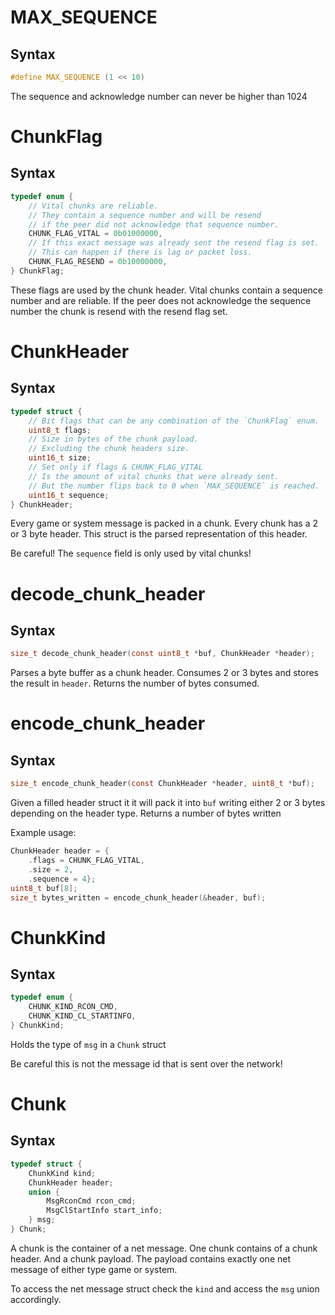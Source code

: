 # MAX_SEQUENCE

## Syntax

```C
#define MAX_SEQUENCE (1 << 10)
```

The sequence and acknowledge number can never
be higher than 1024

# ChunkFlag

## Syntax

```C
typedef enum {
	// Vital chunks are reliable.
	// They contain a sequence number and will be resend
	// if the peer did not acknowledge that sequence number.
	CHUNK_FLAG_VITAL = 0b01000000,
	// If this exact message was already sent the resend flag is set.
	// This can happen if there is lag or packet loss.
	CHUNK_FLAG_RESEND = 0b10000000,
} ChunkFlag;
```

These flags are used by the chunk header.
Vital chunks contain a sequence number
and are reliable.
If the peer does not acknowledge the sequence number
the chunk is resend with the resend flag set.

# ChunkHeader

## Syntax

```C
typedef struct {
	// Bit flags that can be any combination of the `ChunkFlag` enum.
	uint8_t flags;
	// Size in bytes of the chunk payload.
	// Excluding the chunk headers size.
	uint16_t size;
	// Set only if flags & CHUNK_FLAG_VITAL
	// Is the amount of vital chunks that were already sent.
	// But the number flips back to 0 when `MAX_SEQUENCE` is reached.
	uint16_t sequence;
} ChunkHeader;
```

Every game or system message is packed in a chunk.
Every chunk has a 2 or 3 byte header.
This struct is the parsed representation of this header.

Be careful! The `sequence` field is only used by vital chunks!

# decode_chunk_header

## Syntax

```C
size_t decode_chunk_header(const uint8_t *buf, ChunkHeader *header);
```

Parses a byte buffer as a chunk header.
Consumes 2 or 3 bytes and stores the result in `header`. Returns the number
of bytes consumed.

# encode_chunk_header

## Syntax

```C
size_t encode_chunk_header(const ChunkHeader *header, uint8_t *buf);
```

Given a filled header struct it it will pack it into `buf`
writing either 2 or 3 bytes depending on the header type.
Returns a number of bytes written

Example usage:
```C
ChunkHeader header = {
	.flags = CHUNK_FLAG_VITAL,
	.size = 2,
	.sequence = 4};
uint8_t buf[8];
size_t bytes_written = encode_chunk_header(&header, buf);
```

# ChunkKind

## Syntax

```C
typedef enum {
	CHUNK_KIND_RCON_CMD,
	CHUNK_KIND_CL_STARTINFO,
} ChunkKind;
```

Holds the type of `msg` in a `Chunk` struct

Be careful this is not the message id
that is sent over the network!

# Chunk

## Syntax

```C
typedef struct {
	ChunkKind kind;
	ChunkHeader header;
	union {
		MsgRconCmd rcon_cmd;
		MsgClStartInfo start_info;
	} msg;
} Chunk;
```

A chunk is the container of a net message.
One chunk contains of a chunk header.
And a chunk payload. The payload contains
exactly one net message of either type game or system.

To access the net message struct check the `kind`
and access the `msg` union accordingly.

